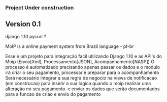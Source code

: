 ### Project Under construction
## Version 0.1
django 1.10
pycurl ?

MoIP is a online payment system from Brazil
language - pt-br

Esse é um projeto para integração facil utilizando Django 1.10 e as API's do Moip (Envio[Xml], Processamento[JSON], Acompanhamento[NASP])
O processo é automatizado precisando apenas passar os dados e o modulo irá criar o seu pagamento, processar e preparar para o acompanhamento
Será necessário integrar a sua regra de negocio na views de notificacao (em construcao) para inserir a sua logica quando o moip realizar uma
alteração no seu pagamento. e enviar os dados que serão documentados para a funcao de criao e envio do pagamento
